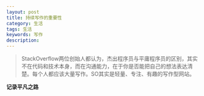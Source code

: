 ```yaml
---
layout: post
title: 持续写作的重要性
category: 生活
tags: 生活
keywords: 写作
description: 
---
```



> StackOverflow两位创始人都认为，杰出程序员与平庸程序员的区别，其实不在代码和技术本身，而在沟通能力，在于你是否能把自己的想法表达清楚。每个人都应该大量写作。SO其实是轻量、专注、有趣的写作型网站。


__记录平凡之路__


